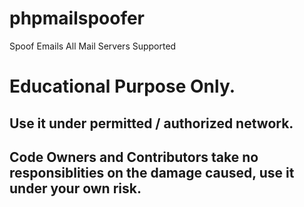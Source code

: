 phpmailspoofer
==============

Spoof Emails All Mail Servers Supported


# Educational Purpose Only.
## Use it under permitted / authorized network. 
## Code Owners and Contributors take no responsiblities on the damage caused, use it under your own risk.
